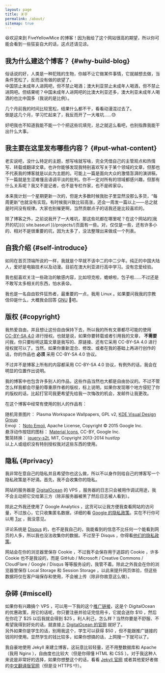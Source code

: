 ```yaml
---
layout: page
title: 关于
permalink: /about/
sitemap: true
---
```


:laughing:欢迎来到 FiveYellowMice 的博客！因为我给了这个网站很高的期望，所以你可能会看到一些狂妄自大的话，这点还请见谅。

## 我为什么建这个博客？ {#why-build-blog}

俗话说的好，人类是一种犯贱的生物，你越不让它做某件事情，它就越想去做，当条件宽松了，反而没有做的欲望了。  
中国禁止未成年人进网吧，但不禁止喝酒；澳大利亚禁止未成年人喝酒，但不禁止进网吧。但结果呢？中国未成年人进网吧的比澳大利亚还多，澳大利亚未成年人喝酒的也比中国多（我说的是比例）。

几个月前我的时间比较宽松，结果什么都不干，看看动漫混过去了。  
倒是这几个月，学习忙起来了，我反而开了一大堆坑……:sweat:

好吧我也不知道我能不能一个个把这些坑填完，总之就这么看吧，也别指靠我能干出什么大事。

## 我主要在这里发布哪些内容？ {#put-what-content}

老实说吧，没什么特定的主题，想写啥就写啥，完全凭借自己的主管观点和热情写、转载或翻译文章。也许你能够发现我特别喜欢写关于某个领域的文章，但那也不代表我的博客就是以此为主题的。可能上一篇是面向大众的激情澎湃的演讲稿，下一篇就是生涩难懂且语调平淡的批判。你不一定对所有的领域都感兴趣，但那有什么关系呢？我又不是记者，也不是专栏作家，也不是砖家:stuck_out_tongue:。

本来我计划一个星期更新一次的，但是大多数时候我肚子里显然没那么多货，“每周更新”也就没有实现。有时候我兴致比较高涨，还会一周发一篇以上——总之就是时间没有规律。大家也别催更啊，当然贡献点子的话我还是比较喜欢的。

除了博客之外，之前说我开了一大堆坑，那这些坑都在哪里呢？在这个网站的[我开的坑]({{ site.baseurl }}/projects/)页面有一些。对，仅仅是一些，还有许多小的、相对不是很重要的坑，因为太多了，没法整理出来做成一个列表。

## 自我介绍 {#self-introduce}

如同在首页顶端所说的一样，我就是个早就不该中二的中二少年。纯正的中国大陆人，爱好是电脑技术以及动漫。目前在澳大利亚进行高中学习。没有恋爱经验。

我也挺喜欢关注一些政治的敏感内容，比如坦克啦，蟾蜍啦，包子啦……不过还是不敢写太多相关的东西，怕水表:anguished:。

我也是一名自由软件狂热者，最重要的一点，我用 Linux 。如果要问我我的宗教信仰是什么，大概我会回答 [GNU](https://www.gnu.org) :ox:吧。

## 版权 {#copyright}

我热爱自由，并且想让这份自由保持下去，所以我的所有文章都尽可能的使用 [CC-BY-SA 4.0](https://creativecommons.org/licenses/by-sa/4.0/) 进行授权。也就是说，如果你要转载或者引用我的文章， **不需要** 问我，你只要标明这篇文章是我写的、原链接、还有它采用 CC-BY-SA 4.0 进行授权就可以了。当然，如果你重新混合、修改、或者在我的基础上再进行创作的话，你的作品也 **必须** 采用 CC-BY-SA 4.0 协议。

不过并不是博客上所有的内容都采用 CC-BY-SA 4.0 协议，有例外的话，我会在明显的位置作出说明。

我的博客中也包含许多别人的作品，这些作品当然也大都是自由协议的。不过不管怎么样我都会尽量的尊重原作者的版权，标上说明，如果你发现哪个地方侵犯了你的版权的话，比起打官司我更希望先给我一次悔改的机会，发邮件让我更改。

在这个博客中经常有使用的别人的作品有：<a id="show-more" href="javascript:void(0)"></a>

随机背景图片： Plasma Workspace Wallpapers, GPL v2, [KDE Visual Design Group](http://vdesign.kde.org/)  
Emoji ： [Noto Emoji](https://github.com/googlei18n/noto-emoji), Apache License, Copyright &copy; 2015 Google Inc.  
悬浮动作按钮的图标： [Material Icons](https://design.google.com/icons/), CC-BY, Google Inc.  
繁简转换： [jquery-s2t](https://github.com/hustlzp/jquery-s2t), MIT, Copyright 2013-2014 hustlzp  
以上人或组织没有特别授权我对这些东西的使用。

<script>
	document.addEventListener("DOMContentLoaded", function() {
		var more = $("#show-more");
		var work = $("p:contains(Copyright)");
		
		more.html("点击展开 &darr;");
		work.hide();
		
		more.click(function(event) {
			more.hide();
			work.velocity("slideDown", { duration: 500, easing: "easeOutQuad" });
		});
	});
</script>

## 隐私 {#privacy}

我非常在意自己的隐私并且希望你也这么做，所以不以身作则给自己的博客写一个隐私政策是不好滴。首先，我不会收集你的隐私。

网站的服务器是 [DigitalOcean](https://www.digitalocean.com/) 的 VPS ，服务器的日志只会被用作调试用途，我不会主动把它交给第三方（除非服务器被黑了然后日志被人看到）。

除此之外我还使用了 Google Analytics ，这货可以让我方便我查看网站的访问量，不过放心，它只收集匿名数据，详细的看 [Google 的隐私政策](https://www.google.com/intl/zh-CN/policies/)。实在不行你可以用 [Tor](https://www.torproject.org/) ，我没意见。

评论系统是 [Disqus](https://disqus.com/) 的，也不是我自己的，我能看到的信息不比任何一个能看到网页的人多，所以我也没法收集你的数据。不过至于 Disqus ，你得看[他们的隐私政策](https://help.disqus.com/customer/portal/articles/466259-privacy-policy)。

网站会在你的浏览器里保存 Cookie ，不过我不会保存用于追踪的 Cookie ，许多 Cookie 也不是我设的，而是 GitHub / Microsoft / Creative Commons / CloudFlare / Google / Disqus 等等服务设的，我管不着。除此之外我会在你的浏览器里保存 Local Storage 和 Session Storage ，以此来提升网页体验，但这些数据将仅在客户端保存和使用，不会被上传（除非你故意这么做）。

## 杂碎 {#miscell}

如果你有兴趣搞个 VPS ，可以用一下我的这个[推广链接](https://www.digitalocean.com/?refcode=0c345677cabb)，这是个 DigitalOcean 的优惠政策，用它的话呢，你只要注册并验证完信用卡，它就会送你 $10 ，然后在你花了 $25 以后我就会得到 $25 。利人利己，怎么样？当然你要是不舒服、不希望我得到好处的话，就直接上 [DigitalOcean 的官网](https://www.digitalocean.com/) 就好了。  
另外如果你是学生的话，别用我这个，学生可以获得 $50 ，但不能跟推广链接的钱同时使用。显然学生的钱比较多，如果你想搞的话，上网搜一下就可以了。

我自豪地使用 Jekyll 来建立博客，这玩意比较轻量，还不用整数据库和 Apache （我用 Nginx ），自由度也比较大（但是你得懂 HTML 和 CSS ）。对于我这种人来说是非常好的选择，如果你想整这个的话，看看 [Jekyll 官网](https://jekyllrb.com/) 或者其他爱好者做的[中文翻译版官网](http://jekyllcn.com/)（但是没 HTTPS :-1:）。
